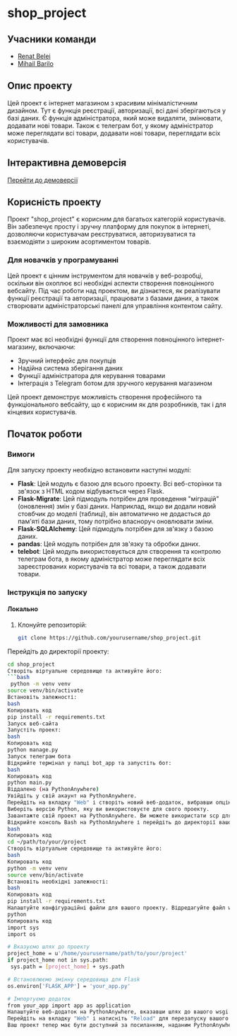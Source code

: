 # shop_project

## Учасники команди

- [Renat Belei](https://github.com/username_renat)  
- [Mihail Barilo](https://github.com/username_mihail)

## Опис проекту

Цей проект є інтернет магазином з красивим мінімалістичним дизайном. Тут є функція реєстрації, авторизації, всі дані зберігаються у базі даних. Є функція адміністратора, який може видаляти, змінювати, додавати нові товари. Також є телеграм бот, у якому адміністратор може переглядати всі товари, додавати нові товари, переглядати всіх користувачів.

## Інтерактивна демоверсія

[Перейти до демоверсії](#)

## Корисність проекту

Проект "shop_project" є корисним для багатьох категорій користувачів. Він забезпечує просту і зручну платформу для покупок в інтернеті, дозволяючи користувачам реєструватися, авторизуватися та взаємодіяти з широким асортиментом товарів.

### Для новачків у програмуванні
Цей проект є цінним інструментом для новачків у веб-розробці, оскільки він охоплює всі необхідні аспекти створення повноцінного вебсайту. Під час роботи над проектом, ви дізнаєтеся, як реалізувати функції реєстрації та авторизації, працювати з базами даних, а також створювати адміністраторські панелі для управління контентом сайту.

### Можливості для замовника
Проект має всі необхідні функції для створення повноцінного інтернет-магазину, включаючи:
- Зручний інтерфейс для покупців
- Надійна система зберігання даних
- Функції адміністратора для керування товарами
- Інтеграція з Telegram ботом для зручного керування магазином

Цей проект демонструє можливість створення професійного та функціонального вебсайту, що є корисним як для розробників, так і для кінцевих користувачів.

## Початок роботи

### Вимоги

Для запуску проекту необхідно встановити наступні модулі:

- **Flask**: 
    Цей модуль є базою для всього проекту. Всі веб-сторінки та зв'язок з HTML кодом відбувається через Flask.
- **Flask-Migrate**: 
    Цей підмодуль потрібен для проведення "міграцій" (оновлення) змін у базі даних. Наприклад, якщо ви додали новий стовбчик до моделі (таблиці), він автоматично не додасться до пам'яті бази даних, тому потрібно власноруч оновлювати зміни.
- **Flask-SQLAlchemy**: 
    Цей підмодуль потрібен для зв'язку з базою даних.
- **pandas**: 
    Цей модуль потрібен для зв'язку та обробки даних.
- **telebot**: 
    Цей модуль використовується для створення та контролю телеграм бота, в якому адміністратор може переглядати всіх зареєстрованих користувачів та всі товари, а також додавати товари.

### Інструкція по запуску

#### Локально

1. Клонуйте репозиторій:
   ```bash
   git clone https://github.com/yourusername/shop_project.git
Перейдіть до директорії проекту:
   ```bash
   cd shop_project
Створіть віртуальне середовище та активуйте його:
   ```bash
    python -m venv venv
source venv/bin/activate
Встановіть залежності:
bash
Копировать код
pip install -r requirements.txt
Запуск веб-сайта
Запустіть проект:
bash
Копировать код
python manage.py
Запуск телеграм бота
Відкрийте термінал у папці bot_app та запустіть бот:
bash
Копировать код
python main.py
Віддалено (на PythonAnywhere)
Увійдіть у свій акаунт на PythonAnywhere.
Перейдіть на вкладку "Web" і створіть новий веб-додаток, вибравши опцію Flask.
Виберіть версію Python, яку ви використовуєте для свого проекту.
Завантажте свій проект на PythonAnywhere. Ви можете використати scp для завантаження файлів, або завантажити файли вручну через веб-інтерфейс.
Відкрийте консоль Bash на PythonAnywhere і перейдіть до директорії вашого проекту:
bash
Копировать код
cd ~/path/to/your/project
Створіть віртуальне середовище та активуйте його:
bash
Копировать код
python -m venv venv
source venv/bin/activate
Встановіть необхідні залежності:
bash
Копировать код
pip install -r requirements.txt
Налаштуйте конфігураційні файли для вашого проекту. Відредагуйте файл wsgi.py, щоб він містив наступний код:
python
Копировать код
import sys
import os

# Вказуємо шлях до проекту
project_home = u'/home/yourusername/path/to/your/project'
if project_home not in sys.path:
    sys.path = [project_home] + sys.path

# Встановлюємо змінну середовища для Flask
os.environ['FLASK_APP'] = 'your_app.py'

# Імпортуємо додаток
from your_app import app as application
Налаштуйте веб-додаток на PythonAnywhere, вказавши шлях до вашого wsgi.py файлу.
Перейдіть на вкладку "Web" і натисніть "Reload" для перезапуску вашого веб-додатку.
Ваш проект тепер має бути доступний за посиланням, наданим PythonAnywhere.
